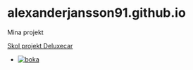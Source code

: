 # alexanderjansson91.github.io
<link rel="stylesheet" type="text/css" href="design.css?" />

<p>Mina projekt</p>
<a href="https://alexanderjansson91.github.io/Deluxepark/">Skol projekt Deluxecar</a>
<ul class="link">
   <li><a href="https://www.linkedin.com/in/alexander-jansson-6a5645192/"> <img src="bilder/boka.jpg" alt="boka"</a></li>
</ul>

